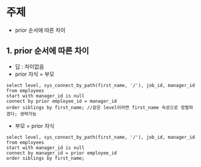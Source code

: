 # 주제
  - prior 순서에 따른 차이

## 1. prior 순서에 따른 차이
  - 답 : 차이없음
  - prior 자식 = 부모
```
select level, sys_connect_by_path(first_name, '/'), job_id, manager_id
from employees
start with manager_id is null
connect by prior employee_id = manager_id
order siblings by first_name; //같은 level이라면 first_name 속성으로 정렬하겠다; 생략가능
```

  - 부모 = prior 자식
```
select level, sys_connect_by_path(first_name, '/'), job_id, manager_id
from employees
start with manager_id is null
connect by manager_id = prior employee_id
order siblings by first_name;
```
